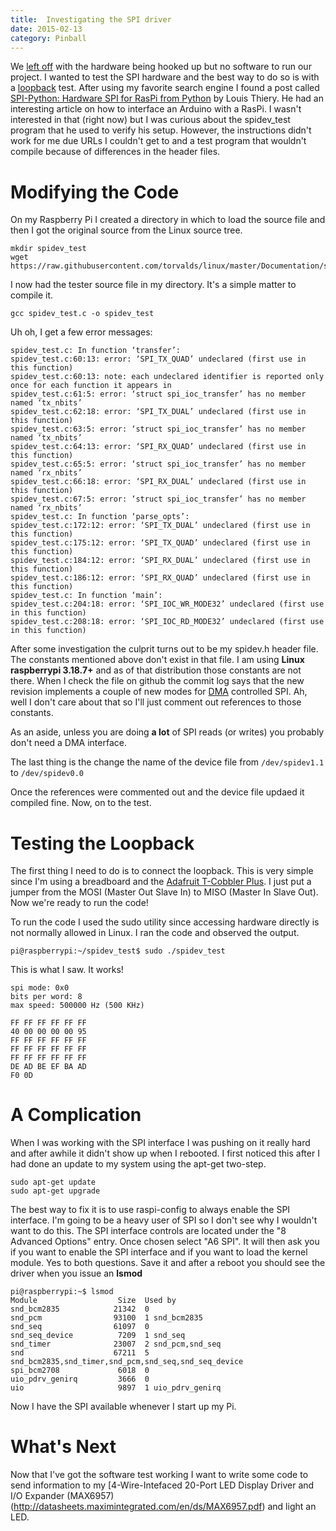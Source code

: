 ```yaml
---
title:  Investigating the SPI driver
date: 2015-02-13
category: Pinball
---
```


We [left off]({filename}2015-02-08-lighting-an-led.md) with the hardware being hooked up but no software to run our
project. I wanted to test the SPI hardware and the best way to do so is with a
[loopback](https://en.wikipedia.org/wiki/Loopback) test. After using my favorite search engine I found a post called
[SPI-Python: Hardware SPI for RasPi from Python](http://louisthiery.com/?p=248&preview=true) by Louis Thiery. He had an
interesting article on how to interface an Arduino with a RasPi. I wasn't
interested in that (right now) but I was curious about the spidev_test program
that he used to verify his setup. However, the instructions didn't work for me
due URLs I couldn't get to and a test program that wouldn't compile because of
differences in the header files.

Modifying the Code
==================

On my Raspberry Pi I created a directory in which to load the source file and
then I got the original source from the Linux source tree.

```
mkdir spidev_test
wget https://raw.githubusercontent.com/torvalds/linux/master/Documentation/spi/spidev_test.c
```

I now had the tester source file in my directory. It's a simple matter to
compile it.

```
gcc spidev_test.c -o spidev_test
```

Uh oh, I get a few error messages:

```
spidev_test.c: In function ‘transfer’:
spidev_test.c:60:13: error: ‘SPI_TX_QUAD’ undeclared (first use in this function)
spidev_test.c:60:13: note: each undeclared identifier is reported only once for each function it appears in
spidev_test.c:61:5: error: ‘struct spi_ioc_transfer’ has no member named ‘tx_nbits’
spidev_test.c:62:18: error: ‘SPI_TX_DUAL’ undeclared (first use in this function)
spidev_test.c:63:5: error: ‘struct spi_ioc_transfer’ has no member named ‘tx_nbits’
spidev_test.c:64:13: error: ‘SPI_RX_QUAD’ undeclared (first use in this function)
spidev_test.c:65:5: error: ‘struct spi_ioc_transfer’ has no member named ‘rx_nbits’
spidev_test.c:66:18: error: ‘SPI_RX_DUAL’ undeclared (first use in this function)
spidev_test.c:67:5: error: ‘struct spi_ioc_transfer’ has no member named ‘rx_nbits’
spidev_test.c: In function ‘parse_opts’:
spidev_test.c:172:12: error: ‘SPI_TX_DUAL’ undeclared (first use in this function)
spidev_test.c:175:12: error: ‘SPI_TX_QUAD’ undeclared (first use in this function)
spidev_test.c:184:12: error: ‘SPI_RX_DUAL’ undeclared (first use in this function)
spidev_test.c:186:12: error: ‘SPI_RX_QUAD’ undeclared (first use in this function)
spidev_test.c: In function ‘main’:
spidev_test.c:204:18: error: ‘SPI_IOC_WR_MODE32’ undeclared (first use in this function)
spidev_test.c:208:18: error: ‘SPI_IOC_RD_MODE32’ undeclared (first use in this function)
```

After some investigation the culprit turns out to be my spidev.h header file.
The constants mentioned above don't exist in that file. I am using **Linux
raspberrypi 3.18.7+** and as of that distribution those constants are not there.
When I check the file on github the commit log says that the new revision
implements a couple of new modes for [DMA](https://en.wikipedia.org/wiki/Direct_memory_access) controlled SPI. Ah, well I don't
care about that so I'll just comment out references to those constants.

As an aside, unless you are doing **a lot** of SPI reads (or writes) you
probably don't need a DMA interface.

The last thing is the change the name of the device file from `/dev/spidev1.1` to
`/dev/spidev0.0`

Once the references were commented out and the device file updaed it compiled
fine. Now, on to the test.

Testing the Loopback
====================

The first thing I need to do is to connect the loopback. This is very simple
since I'm using a breadboard and the [Adafruit T-Cobbler Plus](http://www.adafruit.com/products/2028). I just put a
jumper from the MOSI (Master Out Slave In) to MISO (Master In Slave Out). Now
we're ready to run the code!

To run the code I used the sudo utility since accessing hardware directly is not
normally allowed in Linux. I ran the code and observed the output.

```
pi@raspberrypi:~/spidev_test$ sudo ./spidev_test
```

This is what I saw. It works!

```
spi mode: 0x0
bits per word: 8
max speed: 500000 Hz (500 KHz)

FF FF FF FF FF FF
40 00 00 00 00 95
FF FF FF FF FF FF
FF FF FF FF FF FF
FF FF FF FF FF FF
DE AD BE EF BA AD
F0 0D
```

A Complication
==============

When I was working with the SPI interface I was pushing on it really hard and
after awhile it didn't show up when I rebooted. I first noticed this after I had
done an update to my system using the apt-get two-step.

```
sudo apt-get update
sudo apt-get upgrade
```

The best way to fix it is to use raspi-config to always enable the SPI
interface. I'm going to be a heavy user of SPI so I don't see why I wouldn't
want to do this. The SPI interface controls are located under the "8 Advanced
Options" entry. Once chosen select "A6 SPI". It will then ask you if you want to
enable the SPI interface and if you want to load the kernel module. Yes to both
questions. Save it and after a reboot you should see the driver when you issue
an **lsmod**

```
pi@raspberrypi:~$ lsmod
Module                  Size  Used by
snd_bcm2835            21342  0
snd_pcm                93100  1 snd_bcm2835
snd_seq                61097  0
snd_seq_device          7209  1 snd_seq
snd_timer              23007  2 snd_pcm,snd_seq
snd                    67211  5 snd_bcm2835,snd_timer,snd_pcm,snd_seq,snd_seq_device
spi_bcm2708             6018  0
uio_pdrv_genirq         3666  0
uio                     9897  1 uio_pdrv_genirq
```

Now I have the SPI available whenever I start up my Pi.

What's Next
===========

Now that I've got the software test working I want to write some code to send
information to my [4-Wire-Intefaced 20-Port LED Display Driver and I/O Expander
(MAX6957)(http://datasheets.maximintegrated.com/en/ds/MAX6957.pdf) and light an LED.

